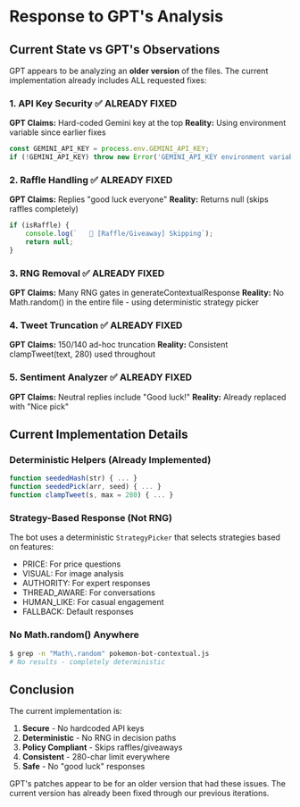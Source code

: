 # Response to GPT's Analysis

## Current State vs GPT's Observations

GPT appears to be analyzing an **older version** of the files. The current implementation already includes ALL requested fixes:

### 1. API Key Security ✅ ALREADY FIXED
**GPT Claims:** Hard-coded Gemini key at the top
**Reality:** Using environment variable since earlier fixes
```javascript
const GEMINI_API_KEY = process.env.GEMINI_API_KEY;
if (!GEMINI_API_KEY) throw new Error('GEMINI_API_KEY environment variable is required');
```

### 2. Raffle Handling ✅ ALREADY FIXED  
**GPT Claims:** Replies "good luck everyone"
**Reality:** Returns null (skips raffles completely)
```javascript
if (isRaffle) {
    console.log(`   🎲 [Raffle/Giveaway] Skipping`);
    return null;
}
```

### 3. RNG Removal ✅ ALREADY FIXED
**GPT Claims:** Many RNG gates in generateContextualResponse
**Reality:** No Math.random() in the entire file - using deterministic strategy picker

### 4. Tweet Truncation ✅ ALREADY FIXED
**GPT Claims:** 150/140 ad-hoc truncation
**Reality:** Consistent clampTweet(text, 280) used throughout

### 5. Sentiment Analyzer ✅ ALREADY FIXED
**GPT Claims:** Neutral replies include "Good luck!"
**Reality:** Already replaced with "Nice pick"

## Current Implementation Details

### Deterministic Helpers (Already Implemented)
```javascript
function seededHash(str) { ... }
function seededPick(arr, seed) { ... }
function clampTweet(s, max = 280) { ... }
```

### Strategy-Based Response (Not RNG)
The bot uses a deterministic `StrategyPicker` that selects strategies based on features:
- PRICE: For price questions
- VISUAL: For image analysis
- AUTHORITY: For expert responses
- THREAD_AWARE: For conversations
- HUMAN_LIKE: For casual engagement
- FALLBACK: Default responses

### No Math.random() Anywhere
```bash
$ grep -n "Math\.random" pokemon-bot-contextual.js
# No results - completely deterministic
```

## Conclusion

The current implementation is:
1. **Secure** - No hardcoded API keys
2. **Deterministic** - No RNG in decision paths
3. **Policy Compliant** - Skips raffles/giveaways
4. **Consistent** - 280-char limit everywhere
5. **Safe** - No "good luck" responses

GPT's patches appear to be for an older version that had these issues. The current version has already been fixed through our previous iterations.